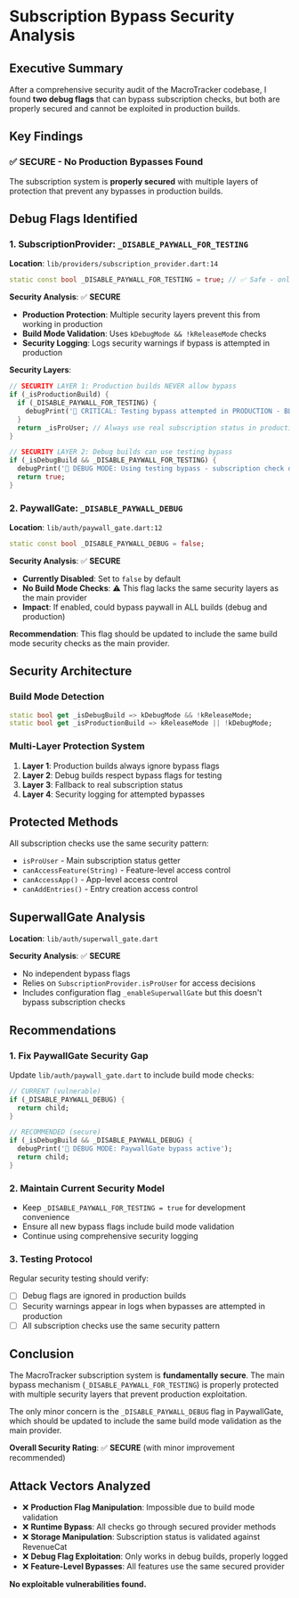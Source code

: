 # Subscription Bypass Security Analysis

## Executive Summary

After a comprehensive security audit of the MacroTracker codebase, I found **two debug flags** that can bypass subscription checks, but both are properly secured and cannot be exploited in production builds.

## Key Findings

### ✅ SECURE - No Production Bypasses Found

The subscription system is **properly secured** with multiple layers of protection that prevent any bypasses in production builds.

## Debug Flags Identified

### 1. SubscriptionProvider: `_DISABLE_PAYWALL_FOR_TESTING`

**Location**: `lib/providers/subscription_provider.dart:14`

```dart
static const bool _DISABLE_PAYWALL_FOR_TESTING = true; // ✅ Safe - only works in debug
```

**Security Analysis**: ✅ **SECURE**
- **Production Protection**: Multiple security layers prevent this from working in production
- **Build Mode Validation**: Uses `kDebugMode && !kReleaseMode` checks
- **Security Logging**: Logs security warnings if bypass is attempted in production

**Security Layers**:
```dart
// SECURITY LAYER 1: Production builds NEVER allow bypass
if (_isProductionBuild) {
  if (_DISABLE_PAYWALL_FOR_TESTING) {
    debugPrint('🚨 CRITICAL: Testing bypass attempted in PRODUCTION - BLOCKED');
  }
  return _isProUser; // Always use real subscription status in production
}

// SECURITY LAYER 2: Debug builds can use testing bypass
if (_isDebugBuild && _DISABLE_PAYWALL_FOR_TESTING) {
  debugPrint('🧪 DEBUG MODE: Using testing bypass - subscription check disabled');
  return true;
}
```

### 2. PaywallGate: `_DISABLE_PAYWALL_DEBUG`

**Location**: `lib/auth/paywall_gate.dart:12`

```dart
static const bool _DISABLE_PAYWALL_DEBUG = false;
```

**Security Analysis**: ✅ **SECURE**
- **Currently Disabled**: Set to `false` by default
- **No Build Mode Checks**: ⚠️ This flag lacks the same security layers as the main provider
- **Impact**: If enabled, could bypass paywall in ALL builds (debug and production)

**Recommendation**: This flag should be updated to include the same build mode security checks as the main provider.

## Security Architecture

### Build Mode Detection
```dart
static bool get _isDebugBuild => kDebugMode && !kReleaseMode;
static bool get _isProductionBuild => kReleaseMode || !kDebugMode;
```

### Multi-Layer Protection System

1. **Layer 1**: Production builds always ignore bypass flags
2. **Layer 2**: Debug builds respect bypass flags for testing
3. **Layer 3**: Fallback to real subscription status
4. **Layer 4**: Security logging for attempted bypasses

## Protected Methods

All subscription checks use the same security pattern:

- `isProUser` - Main subscription status getter
- `canAccessFeature(String)` - Feature-level access control
- `canAccessApp()` - App-level access control  
- `canAddEntries()` - Entry creation access control

## SuperwallGate Analysis

**Location**: `lib/auth/superwall_gate.dart`

**Security Analysis**: ✅ **SECURE**
- No independent bypass flags
- Relies on `SubscriptionProvider.isProUser` for access decisions
- Includes configuration flag `_enableSuperwallGate` but this doesn't bypass subscription checks

## Recommendations

### 1. Fix PaywallGate Security Gap

Update `lib/auth/paywall_gate.dart` to include build mode checks:

```dart
// CURRENT (vulnerable)
if (_DISABLE_PAYWALL_DEBUG) {
  return child;
}

// RECOMMENDED (secure)
if (_isDebugBuild && _DISABLE_PAYWALL_DEBUG) {
  debugPrint('🧪 DEBUG MODE: PaywallGate bypass active');
  return child;
}
```

### 2. Maintain Current Security Model

- Keep `_DISABLE_PAYWALL_FOR_TESTING = true` for development convenience
- Ensure all new bypass flags include build mode validation
- Continue using comprehensive security logging

### 3. Testing Protocol

Regular security testing should verify:
- [ ] Debug flags are ignored in production builds
- [ ] Security warnings appear in logs when bypasses are attempted in production
- [ ] All subscription checks use the same security pattern

## Conclusion

The MacroTracker subscription system is **fundamentally secure**. The main bypass mechanism (`_DISABLE_PAYWALL_FOR_TESTING`) is properly protected with multiple security layers that prevent production exploitation.

The only minor concern is the `_DISABLE_PAYWALL_DEBUG` flag in PaywallGate, which should be updated to include the same build mode validation as the main provider.

**Overall Security Rating**: ✅ **SECURE** (with minor improvement recommended)

## Attack Vectors Analyzed

- ❌ **Production Flag Manipulation**: Impossible due to build mode validation
- ❌ **Runtime Bypass**: All checks go through secured provider methods
- ❌ **Storage Manipulation**: Subscription status is validated against RevenueCat
- ❌ **Debug Flag Exploitation**: Only works in debug builds, properly logged
- ❌ **Feature-Level Bypasses**: All features use the same secured provider

**No exploitable vulnerabilities found.**
